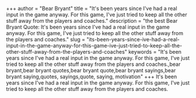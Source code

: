 +++
author = "Bear Bryant"
title = "It's been years since I've had a real input in the game anyway. For this game, I've just tried to keep all the other stuff away from the players and coaches."
description = "the best Bear Bryant Quote: It's been years since I've had a real input in the game anyway. For this game, I've just tried to keep all the other stuff away from the players and coaches."
slug = "its-been-years-since-ive-had-a-real-input-in-the-game-anyway-for-this-game-ive-just-tried-to-keep-all-the-other-stuff-away-from-the-players-and-coaches"
keywords = "It's been years since I've had a real input in the game anyway. For this game, I've just tried to keep all the other stuff away from the players and coaches.,bear bryant,bear bryant quotes,bear bryant quote,bear bryant sayings,bear bryant saying,quotes, sayings,quote, saying, motivation"
+++
It's been years since I've had a real input in the game anyway. For this game, I've just tried to keep all the other stuff away from the players and coaches.
